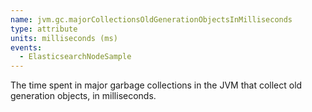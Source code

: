 ```yaml
---
name: jvm.gc.majorCollectionsOldGenerationObjectsInMilliseconds
type: attribute
units: milliseconds (ms)
events:
  - ElasticsearchNodeSample
---
```


The time spent in major garbage collections in the JVM that collect old generation objects, in milliseconds.